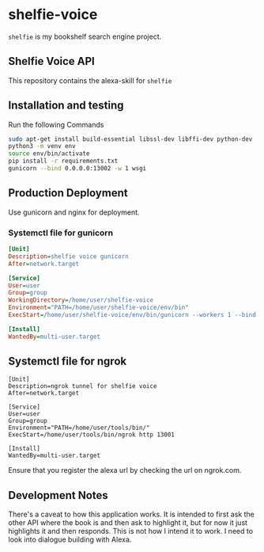 # shelfie-voice

`shelfie` is my bookshelf search engine project.

## Shelfie Voice API

This repository contains the alexa-skill for `shelfie`

## Installation and testing

Run the following Commands

```bash
sudo apt-get install build-essential libssl-dev libffi-dev python-dev
python3 -m venv env
source env/bin/activate
pip install -r requirements.txt
gunicorn --bind 0.0.0.0:13002 -w 1 wsgi

```

## Production Deployment

Use gunicorn and nginx for deployment.

### Systemctl file for gunicorn

```ini
[Unit]
Description=shelfie voice gunicorn
After=network.target

[Service]
User=user
Group=group
WorkingDirectory=/home/user/shelfie-voice
Environment="PATH=/home/user/shelfie-voice/env/bin"
ExecStart=/home/user/shelfie-voice/env/bin/gunicorn --workers 1 --bind 0.0.0.0:13002 wsgi:app

[Install]
WantedBy=multi-user.target

```

## Systemctl file for ngrok

```
[Unit]
Description=ngrok tunnel for shelfie voice
After=network.target

[Service]
User=user
Group=group
Environment="PATH=/home/user/tools/bin/"
ExecStart=/home/user/tools/bin/ngrok http 13001

[Install]
WantedBy=multi-user.target
```

Ensure that you register the alexa url by checking the url on ngrok.com.



## Development Notes

There's a caveat to how this application works. It is intended to
first ask the other API where the book is and then ask to
highlight it, but for now it just highlights it and then
responds. This is not how I intend it to work. I need to look
into dialogue building with Alexa.
